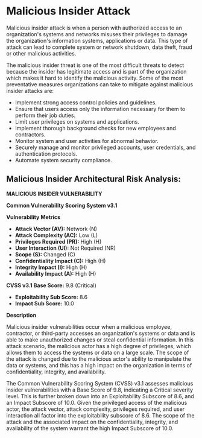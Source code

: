 # Malicious Insider Attack 

Malicious insider attack is when a person with authorized access to an organization's systems and networks misuses their privileges to damage the organization's information systems, applications or data. This type of attack can lead to complete system or network shutdown, data theft, fraud or other malicious activities. 

The malicious insider threat is one of the most difficult threats to detect because the insider has legitimate access and is part of the organization which makes it hard to identify the malicious activity. Some of the most preventative measures organizations can take to mitigate against malicious insider attacks are: 

* Implement strong access control policies and guidelines.
* Ensure that users access only the information necessary for them to perform their job duties.
* Limit user privileges on systems and applications.
* Implement thorough background checks for new employees and contractors. 
* Monitor system and user activities for abnormal behavior.
* Securely manage and monitor privileged accounts, user credentials, and authentication protocols.
* Automate system security compliance.

## Malicious Insider Architectural Risk Analysis: 

**MALICIOUS INSIDER VULNERABILITY**

**Common Vulnerability Scoring System v3.1** 

**Vulnerability Metrics**

* **Attack Vector (AV):** Network (N)
* **Attack Complexity (AC):** Low (L)
* **Privileges Required (PR):** High (H)
* **User Interaction (UI):** Not Required (NR)
* **Scope (S):** Changed (C)
* **Confidentiality Impact (C):** High (H)
* **Integrity Impact (I):** High (H)
* **Availability Impact (A):** High (H)

**CVSS v3.1 Base Score:** 9.8 (Critical)
* **Exploitability Sub Score:** 8.6
* **Impact Sub Score:** 10.0

**Description**

Malicious insider vulnerabilities occur when a malicious employee, contractor, or third-party accesses an organization's systems or data and is able to make unauthorized changes or steal confidential information. In this attack scenario, the malicious actor has a high degree of privileges, which allows them to access the systems or data on a large scale. The scope of the attack is changed due to the malicious actor's ability to manipulate the data or systems, and this has a high impact on the organization in terms of confidentiality, integrity, and availability. 

The Common Vulnerability Scoring System (CVSS) v3.1 assesses malicious insider vulnerabilities with a Base Score of 9.8, indicating a Critical severity level. This is further broken down into an Exploitability Subscore of 8.6, and an Impact Subscore of 10.0. Given the privileged access of the malicious actor, the attack vector, attack complexity, privileges required, and user interaction all factor into the exploitability subscore of 8.6. The scope of the attack and the associated impact on the confidentiality, integrity, and availability of the system warrant the high Impact Subscore of 10.0.